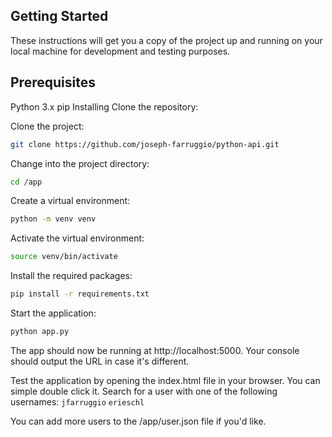 ## Getting Started
These instructions will get you a copy of the project up and running on your local machine for development and testing purposes.

## Prerequisites
Python 3.x
pip
Installing
Clone the repository:

Clone the project:
```bash
git clone https://github.com/joseph-farruggio/python-api.git
```

Change into the project directory:
```bash
cd /app
```

Create a virtual environment:
```bash
python -m venv venv
```

Activate the virtual environment:
```bash
source venv/bin/activate
```

Install the required packages:
```bash
pip install -r requirements.txt
```

Start the application:
```bash
python app.py
```

The app should now be running at http://localhost:5000.
Your console should output the URL in case it's different.

Test the application by opening the index.html file in your browser. You can simple double click it.
Search for a user with one of the following usernames:
`jfarruggio`
`erieschl`

You can add more users to the /app/user.json file if you'd like.